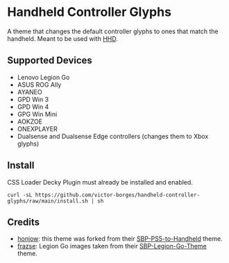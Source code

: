 
# Handheld Controller Glyphs

A theme that changes the default controller glyphs to ones that match the handheld.
Meant to be used with [HHD](https://github.com/antheas/hhd).

## Supported Devices

 - Lenovo Legion Go
 - ASUS ROG Ally
 - AYANEO
 - GPD Win 3
 - GPD Win 4
 - GPG Win Mini
 - AOKZOE
 - ONEXPLAYER
 - Dualsense and Dualsense Edge controllers (changes them to Xbox glyphs)

## Install

CSS Loader Decky Plugin must already be installed and enabled.

```
curl -sL https://github.com/victor-borges/handheld-controller-glyphs/raw/main/install.sh | sh
```

## Credits

 - [honjow](https://github.com/honjow): this theme was forked from their [SBP-PS5-to-Handheld](https://github.com/honjow/SBP-PS5-to-Handheld) theme.
 - [frazse](https://github.com/frazse): Legion Go images taken from their [SBP-Legion-Go-Theme](https://github.com/frazse/SBP-Legion-Go-Theme) theme.
